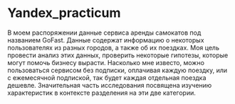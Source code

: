 # Yandex_practicum
В моем распоряжении данные сервиса аренды самокатов под названием GoFast. Данные содержат информацию о некоторых пользователях из разных городов, а также об их поездках. Моя цель провести анализ этих данных, проверить некоторые гипотезы, которые могут помочь бизнесу вырасти. Насколько мне известо, можно пользоваться сервисом без подписки, оплачивая каждую поездку, или с ежемесячной подпиской, так будет каждая отдельная поездка дешевле. Значительная часть исследования посвящена изучению характеристик в контексте разделения на эти две категории.
